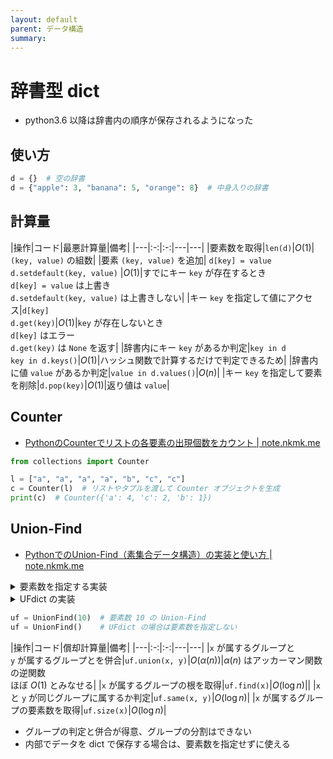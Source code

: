 ```yaml
---
layout: default
parent: データ構造
summary: 
---
```


# 辞書型 dict

- python3.6 以降は辞書内の順序が保存されるようになった

## 使い方

```python
d = {}  # 空の辞書
d = {"apple": 3, "banana": 5, "orange": 8}  # 中身入りの辞書
```

## 計算量


|操作|コード|最悪計算量|備考|
|---|:-:|:-:|---|---|
|要素数を取得|`len(d)`|$O(1)$|`(key, value)` の組数|
|要素 `(key, value)` を追加| `d[key] = value` <br> `d.setdefault(key, value)` |$O(1)$|すでにキー `key` が存在するとき<br>`d[key] = value` は上書き<br>`d.setdefault(key, value)` は上書きしない|
|キー `key` を指定して値にアクセス|`d[key]` <br> `d.get(key)`|$O(1)$|`key` が存在しないとき<br>`d[key]` はエラー<br>`d.get(key)` は `None` を返す|
|辞書内にキー `key` があるか判定|`key in d` <br> `key in d.keys()`|$O(1)$|ハッシュ関数で計算するだけで判定できるため|
|辞書内に値 `value` があるか判定|`value in d.values()`|$O(n)$|
|キー `key` を指定して要素を削除|`d.pop(key)`|$O(1)$|返り値は `value`|


## Counter

- [PythonのCounterでリストの各要素の出現個数をカウント | note.nkmk.me](https://note.nkmk.me/python-collections-counter/)

```python
from collections import Counter

l = ["a", "a", "a", "a", "b", "c", "c"]
c = Counter(l)  # リストやタプルを渡して Counter オブジェクトを生成
print(c)  # Counter({'a': 4, 'c': 2, 'b': 1})
```

## Union-Find

- [PythonでのUnion-Find（素集合データ構造）の実装と使い方 | note.nkmk.me](https://note.nkmk.me/python-union-find/)

<details markdown="1">
<summary>要素数を指定する実装</summary>

```python
# https://note.nkmk.me/python-union-find/
from collections import defaultdict

class UnionFind():
    def __init__(self, n) -> None:
        self.n = n
        # store (number of elements in group)*(-1) if element is a root
        self.parents = [-1]*n

    def union(self, x: int, y: int) -> None:
        "要素 x が属するグループと要素 y が属するグループとを併合する / O(α(n))"
        x = self.find(x)
        y = self.find(y)
        if x != y:
            if self.parents[x] > self.parents[y]:
                x, y = y, x
            self.parents[x] += self.parents[y]
            self.parents[y] = x

    def find(self, x: int) -> int:
        "要素 x が属するグループの根を返す / O(log n)"
        if self.parents[x] < 0:
            return x
        else:
            # path compression
            self.parents[x] = self.find(self.parents[x])
            return self.parents[x]

    def same(self, x: int, y: int) -> bool:
        "要素 x と要素 y が同じグループに属するかどうかを返す / O(log n)"
        return self.find(x) == self.find(y)

    def size(self, x: int) -> int:
        "要素 x が属するグループの要素数を返す / O(log n)"
        return self.parents[self.find(x)]

    def members(self, x: int) -> list:
        "要素 x が属するグループの要素をリストで返す / O(n log n)"
        root = self.find(x)
        return [i for i in range(self.n) if self.find(i) == root]

    def roots(self) -> list:
        "すべての根の要素をリストで返す / O(n)"
        return [i for i, x in enumerate(self.parents) if x < 0]

    def group_count(self) -> int:
        "グループの数を返す / O(n)"
        return len(self.roots())

    def all_group_members(self) -> defaultdict:
        "{ルート要素: [そのグループに含まれる要素のリスト], ...} の defaultdict を返す"
        group_members = defaultdict(list)
        for member in range(self.n):
            group_members[self.find(member)].append(member)
        return group_members

    def __str__(self) -> str:
        return "\n".join(f"{r}: {m}" for r, m in self.all_group_members().items())
```

</details>

<details>
<summary>UFdict の実装</summary>

```python
from collections import defaultdict

class UnionFind():
    def __init__(self, elements=None) -> None:
        class KeyDict(dict):
            def __missing__(self, key):
                self[key] = key
                return key
        self._parent = KeyDict()
        self._size = defaultdict(lambda: 1)

        if elements is not None:
            for element in elements:
                _, _ = self._parent[element], self._size[element]

    def find(self, x):
        if self._parent[x] == x:
            return x
        else:
            self._parent[x] = self.find(self._parent[x])
            return self._parent[x]

    def union(self, x, y) -> None:
        x = self.find(x)
        y = self.find(y)

        if x == y:
            return
        if self._size[x] < self._size[y]:
            x, y = y, x
        self._size[x] += self._size[y]
        self._parent[y] = x

    def same(self, x, y) -> bool:
        return self.find(x) == self.find(y)

    def size(self, x) -> int:
        return self._size[self.find(x)]

    def members(self, x) -> list:
        root = self.find(x)
        return [p for p in self._parent if self.find(p) == root]

    def roots(self) -> list:
        return [p for p, q in self._parent.items() if p == q]

    def group_count(self) -> int:
        return len(self.roots())

    def all_group_members(self) -> defaultdict:
        group_members = defaultdict(list)
        for member in self._parent:
            group_members[self.find(member)].append(member)
        return group_members

    def __str__(self) -> str:
        return "\n".join(f"{r}: {m}" for r, m in self.all_group_members().items())
```

</details>

```python
uf = UnionFind(10)  # 要素数 10 の Union-Find
uf = UnionFind()    # UFdict の場合は要素数を指定しない
```

|操作|コード|償却計算量|備考|
|---|:-:|:-:|---|---|
|`x` が属するグループと<br>`y` が属するグループとを併合|`uf.union(x, y)`|$O(\alpha(n))$|$\alpha(n)$ はアッカーマン関数の逆関数<br>ほぼ $O(1)$ とみなせる|
|`x` が属するグループの根を取得|`uf.find(x)`|$O(\log n)$||
|`x` と `y` が同じグループに属するか判定|`uf.same(x, y)`|$O(\log n)$|
|`x` が属するグループの要素数を取得|`uf.size(x)`|$O(\log n)$|

- グループの判定と併合が得意、グループの分割はできない
- 内部でデータを dict で保存する場合は、要素数を指定せずに使える